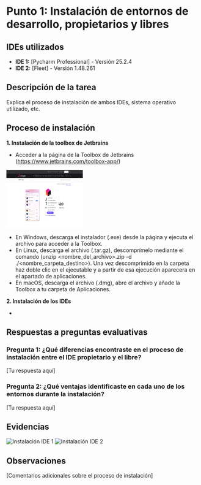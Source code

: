 # Punto 1: Instalación de entornos de desarrollo, propietarios y libres

## IDEs utilizados
- **IDE 1:** [Pycharm Professional] - Versión 25.2.4
- **IDE 2:** [Fleet] - Versión 1.48.261

## Descripción de la tarea
Explica el proceso de instalación de ambos IDEs, sistema operativo utilizado, etc.

## Proceso de instalación

**1. Instalación de la toolbox de Jetbrains**

- Acceder a la página de la Toolbox de Jetbrains (https://www.jetbrains.com/toolbox-app/)

<img src="capturas/Pagina_Jetbrains.png"  width="200" height="150">

- En Windows, descarga el instalador (.exe) desde la página y ejecuta el archivo para acceder a la Toolbox.
- En Linux, descarga el archivo (.tar.gz), descomprímelo mediante el comando (unzip <nombre_del_archivo>.zip -d ./<nombre_carpeta_destino>). Una vez descomprimido en la carpeta haz doble clic en el ejecutable y a partir de esa ejecución aparecera en el apartado de aplicaciones.
- En macOS, descarga el archivo (.dmg), abre el archivo y añade la Toolbox a tu carpeta de Aplicaciones.


**2. Instalación de los IDEs**

- 
## Respuestas a preguntas evaluativas

### Pregunta 1: ¿Qué diferencias encontraste en el proceso de instalación entre el IDE propietario y el libre?
[Tu respuesta aquí]

### Pregunta 2: ¿Qué ventajas identificaste en cada uno de los entornos durante la instalación?
[Tu respuesta aquí]

## Evidencias
![Instalación IDE 1](capturas/punto1_ide1_instalacion.png)
![Instalación IDE 2](capturas/punto1_ide2_instalacion.png)

## Observaciones
[Comentarios adicionales sobre el proceso de instalación]